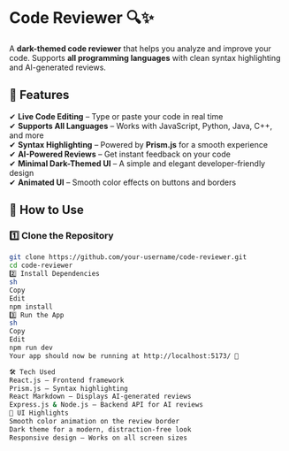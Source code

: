 # Code Reviewer 🔍✨

A **dark-themed code reviewer** that helps you analyze and improve your code. Supports **all programming languages** with clean syntax highlighting and AI-generated reviews.

## 🌟 Features

✔ **Live Code Editing** – Type or paste your code in real time  
✔ **Supports All Languages** – Works with JavaScript, Python, Java, C++, and more  
✔ **Syntax Highlighting** – Powered by **Prism.js** for a smooth experience  
✔ **AI-Powered Reviews** – Get instant feedback on your code  
✔ **Minimal Dark-Themed UI** – A simple and elegant developer-friendly design  
✔ **Animated UI** – Smooth color effects on buttons and borders  

## 🚀 How to Use

### 1️⃣ Clone the Repository  
```sh
git clone https://github.com/your-username/code-reviewer.git
cd code-reviewer
2️⃣ Install Dependencies
sh
Copy
Edit
npm install
3️⃣ Run the App
sh
Copy
Edit
npm run dev
Your app should now be running at http://localhost:5173/ 🎉

🛠 Tech Used
React.js – Frontend framework
Prism.js – Syntax highlighting
React Markdown – Displays AI-generated reviews
Express.js & Node.js – Backend API for AI reviews
🎨 UI Highlights
Smooth color animation on the review border
Dark theme for a modern, distraction-free look
Responsive design – Works on all screen sizes
